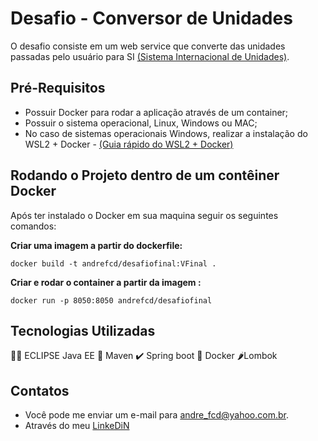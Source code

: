 # Desafio - Conversor de Unidades

O desafio consiste em um web service que converte das unidades passadas pelo usuário para SI [(Sistema Internacional de Unidades)](https://pt.wikipedia.org/wiki/Sistema_Internacional_de_Unidades).



## Pré-Requisitos

* Possuir Docker para rodar a aplicação através de um container;
* Possuir o sistema operacional, Linux, Windows ou MAC;
* No caso de sistemas operacionais Windows, realizar a instalação do WSL2 + Docker - [(Guia rápido do WSL2 + Docker)](https://github.com/codeedu/wsl2-docker-quickstart)

## Rodando o Projeto dentro de um contêiner Docker 



Após ter instalado o Docker em sua maquina seguir os seguintes comandos:

**Criar uma imagem a partir do dockerfile:**

```
docker build -t andrefcd/desafiofinal:VFinal .
```

**Criar e rodar o container a partir da imagem :**

```
docker run -p 8050:8050 andrefcd/desafiofinal
```



## Tecnologias Utilizadas

:man_technologist: ECLIPSE Java EE 
:space_invader: Maven
:heavy_check_mark: Spring boot
:whale: Docker
:hot_pepper:Lombok

## Contatos

* Você pode me enviar um e-mail para <andre_fcd@yahoo.com.br>.
* Através do meu [LinkeDiN](https://www.linkedin.com/in/andrefcdiniz/?locale=pt_BR)



